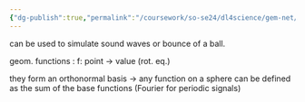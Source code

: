 ```yaml
---
{"dg-publish":true,"permalink":"/coursework/so-se24/dl4science/gem-net/spherical-harmonics/","noteIcon":""}
---
```


can be used to simulate sound waves or bounce of a ball.

geom. functions : f: point -> value (rot. eq.)

they form an orthonormal basis -> any function on a sphere can be defined as the sum of the base functions (Fourier for periodic signals)

